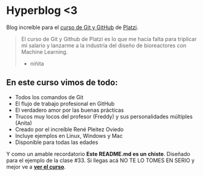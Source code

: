 # Hyperblog &lt;3
Blog increíble para el [curso de Git y GitHub](https://platzi.com/cursos/git-github/ "curso de Git y GitHub") de [Platzi](https://platzi.com/ "Platzi").
> El curso de Git y Github de Platzi es lo que me hacía falta para triplicar mi salario y lanzarme a la industria del diseño de bioreactores con Machine Learning.
> - niñita

## En este curso vimos de todo:
* Todos los comandos de Git
* El flujo de trabajo profesional en GitHub
* El verdadero amor por las buenas prácticas
* Trucos muy locos del profesor   (Freddy) y sus personalidades múltiples (Anita)
* Creado por el increíble René Pleitez Oviedo
* Incluye ejemplos en Linux, Windows y Mac
* Disponible para todas las edades

Y como un amable recordatorio **Este README.md es un chiste**. Diseñado para el ejemplo de la clase #33. Si llegas acá NO TE LO TOMES EN SERIO y mejor ve a [**ver el curso**](http://https://platzi.com/cursos/git-github/ "ver el curso").